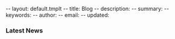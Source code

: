 -- layout: default.tmplt
-- title: Blog
-- description:
-- summary:
-- keywords:
-- author:
-- email:
-- updated:
### Latest News